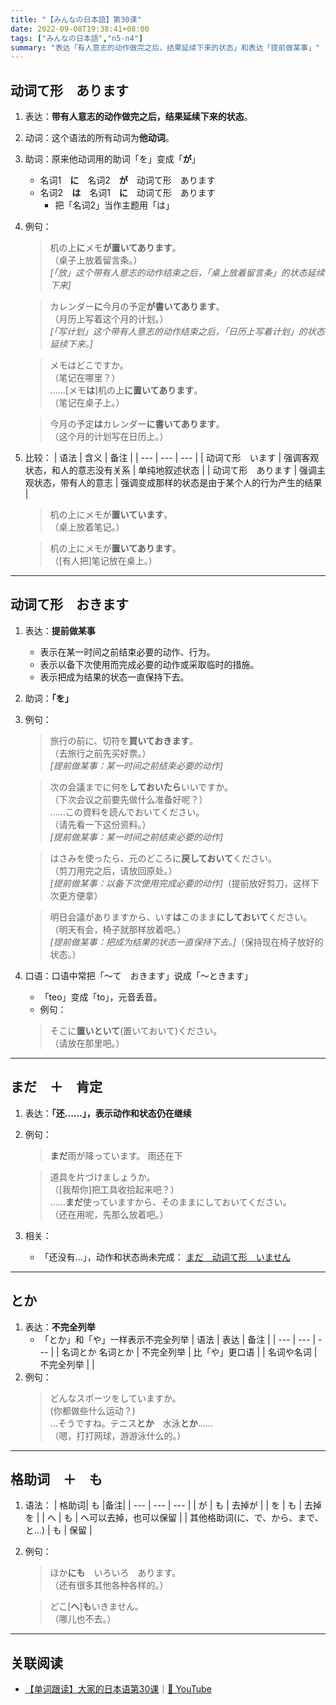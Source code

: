 ```yaml
---
title: "【みんなの日本語】第30课"
date: 2022-09-08T19:38:41+08:00
tags: ["みんなの日本語","n5-n4"]
summary: "表达「有人意志的动作做完之后，结果延续下来的状态」和表达「提前做某事」"
---
```


## 动词て形　あります
1. 表达：**带有人意志的动作做完之后，结果延续下来的状态**。
2. 动词：这个语法的所有动词为**他动词**。
3. 助词：原来他动词用的助词「を」变成「**が**」
    - 名词1　**に**　名词2　**が**　动词て形　あります
    - 名词2　**は**　名词1　**に**　动词て形　あります 
        - 把「名词2」当作主题用「は」
4. 例句：   
    > 机の上**に**メモ**が置いてあります**。  
     （桌子上放着留言条。）  
      *[「放」这个带有人意志的动作结束之后，「桌上放着留言条」的状态延续下来]*

    > カレンダー**に**今月の予定**が書いてあります**。  
     （月历上写着这个月的计划。）  
      *[「写计划」这个带有人意志的动作结束之后，「日历上写着计划」的状态延续下来。]*
    
    > メモはどこですか。  
     （笔记在哪里？）  
      ......[メモ**は**]机の上**に置いてあります**。  
     （笔记在桌子上。）

    > 今月の予定**は**カレンダー**に書いてあります**。  
     （这个月的计划写在日历上。）

4. 比较：
    | 语法 | 含义 | 备注 |
    | --- | --- | --- |
    | 动词て形　います | 强调客观状态，和人的意志没有关系 | 单纯地叙述状态 |
    | 动词て形　あります | 强调主观状态，带有人的意志 | 强调变成那样的状态是由于某个人的行为产生的结果 |

    > 机の上にメモが**置いています**。  
     （桌上放着笔记。）

    > 机の上にメモが**置いてあります**。  
     （[有人把]笔记放在桌上。）

---
## 动词て形　おきます
1. 表达：**提前做某事**
	- 表示在某一时间之前结束必要的动作、行为。
	- 表示以备下次使用而完成必要的动作或采取临时的措施。
	- 表示把成为结果的状态一直保持下去。
2. 助词：**「を」**
2. 例句：
    > 旅行の前に、切符を**買いておきます**。  
    （去旅行之前先买好票。）  
    *[提前做某事：某一时间之前结束必要的动作]*

    > 次の会議までに何を**しておいたら**いいですか。  
    （下次会议之前要先做什么准备好呢？）  
    ......この資料を読んでおいてください。  
    （请先看一下这份资料。）  
    *[提前做某事：某一时间之前结束必要的动作]*

    > はさみを使ったら、元のどころに**戻しておいて**ください。   
    （剪刀用完之后，请放回原处。）  
    *[提前做某事：以备下次使用完成必要的动作]*（提前放好剪刀，这样下次更方便拿）

    > 明日会議がありますから、いす**は**このまま**にしておいて**ください。  
    （明天有会，椅子就那样放着吧。）  
    *[提前做某事：把成为结果的状态一直保持下去。]*（保持现在椅子放好的状态。）

3. 口语：口语中常把「〜て　おきます」说成「〜ときます」
	- 「teo」变成「to」，元音丢音。
	- 例句：
    > そこに**置いといて**(置いておいて)ください。  
    （请放在那里吧。）
  
---
## まだ　＋　肯定
1. 表达：**「还......」，表示动作和状态仍在继续**
2. 例句：
    > **まだ**雨が降っています。 雨还在下

    > 道具を片づけましょうか。  
    （[我帮你]把工具收拾起来吧？）  
    ......**まだ**使っていますから、そのままにしておいてください。  
    （还在用呢，先那么放着吧。）

  3. 相关：
	  - 「还没有...」，动作和状态尚未完成： [まだ　动词て形　いません](/jp/31#まだ动词て形いません)

---

## とか
1. 表达：**不完全列举**
	- 「とか」和「や」一样表示不完全列举
		| 语法 | 表达 | 备注 |
		| --- | --- | --- |
		| 名词とか 名词とか | 不完全列举 | 比「や」更口语 |
		| 名词や名词 | 不完全列举 |  |
2. 例句：
    > どんなスポーツをしていますか。  
    (你都做些什么运动？)   
    ...そうですね。テニス**とか**　水泳**とか**......  
    （嗯，打打网球，游游泳什么的。）

---

## 格助词　＋　も
1. 语法：
| 格助词| も |备注|
| --- | --- | --- |
| が | も | 去掉が |
| を | も | 去掉を |
| へ | も | へ可以去掉，也可以保留 |
| 其他格助词(に、で、から、まで、と...) | も | 保留 |

2. 例句：
    > ほか**にも**　いろいろ　あります。  
     （还有很多其他各种各样的。）

    > どこ[**へ**]**も**いきません。  
     （哪儿也不去。）

---
## 关联阅读
- [【单词跟读】大家的日本语第30课](https://www.bilibili.com/video/BV1G34y1e7RA?p=30)｜[🔗 YouTube](https://youtu.be/hsA9DwqW7RI)
